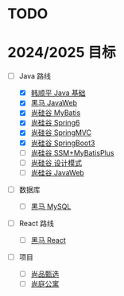 # TODO

# 2024/2025 目标

- [ ] Java 路线

  - [x] [韩顺平 Java 基础](https://www.bilibili.com/video/BV1fh411y7R8/)
  - [x] [黑马 JavaWeb](https://www.bilibili.com/video/BV1m84y1w7Tb)
  - [x] [尚硅谷 MyBatis](https://www.bilibili.com/video/av894307478/)
  - [x] [尚硅谷 Spring6](https://www.bilibili.com/video/BV1kR4y1b7Qc/)
  - [x] [尚硅谷 SpringMVC](https://www.bilibili.com/video/BV1Ry4y1574R)
  - [x] [尚硅谷 SpringBoot3](https://www.bilibili.com/video/BV1Es4y1q7Bf/)
  - [ ] [尚硅谷 SSM+MyBatisPlus](https://www.bilibili.com/video/BV1AP411s7D7/?spm_id_from=333.788.video.desc.click&vd_source=4cc541a67a2a414747f36ceb41d15b61)
  - [ ] [尚硅谷 设计模式](https://www.bilibili.com/video/BV1G4411c7N4/)
  - [ ] [尚硅谷 JavaWeb](https://www.bilibili.com/video/BV1UN411x7xe/) 
- [ ] 数据库
  - [ ] [黑马 MySQL](https://www.bilibili.com/video/BV1Kr4y1i7ru/)
- [ ] React 路线
  - [ ] [黑马 React](https://www.bilibili.com/video/BV1ZB4y1Z7o8/)
- [ ] 项目
  - [ ] [尚品甄选](https://www.bilibili.com/video/BV1NF411S7DS/)
  - [ ] [尚庭公寓](https://www.bilibili.com/video/BV1At421K7gP)
